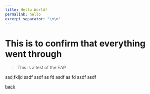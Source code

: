 ```yaml
---
title: Hello World!
permalink: hello
excerpt_separator: "\n\n"
---
```


# This is to confirm that everything went through

> This is a test of the EAP

sad;fkljd
sadf
asdf
as
fd
asdf
as
fd
asdf
asdf


[back](https://gganley.github.io)